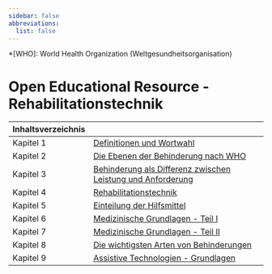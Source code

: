 ```yaml
---
sidebar: false
abbreviations:
  list: false
---
```


<!-- prettier-ignore -->
*[WHO]: World Health Organization (Weltgesundheitsorganisation)

# Open Educational Resource - Rehabilitationstechnik

<!-- prettier-ignore -->
| Inhaltsverzeichnis                                                                             ||
| :----------------- | -------------------------------------------------------------------------- |
| Kapitel 1          | [Definitionen und Wortwahl](chapter1.md)                                   |
| Kapitel 2          | [Die Ebenen der Behinderung nach WHO](chapter2.md)                         |
| Kapitel 3          | [Behinderung als Differenz zwischen Leistung und Anforderung](chapter3.md) |
| Kapitel 4          | [Rehabilitationstechnik](chapter4.md)                                      |
| Kapitel 5          | [Einteilung der Hilfsmittel](chapter5.md)                                  |
| Kapitel 6          | [Medizinische Grundlagen - Teil I](chapter6.md)                            |
| Kapitel 7          | [Medizinische Grundlagen - Teil II](chapter7.md)                           |
| Kapitel 8          | [Die wichtigsten Arten von Behinderungen](chapter8.md)                     |
| Kapitel 9          | [Assistive Technologien - Grundlagen](chapter9.md)                         |

<!-- !!!include(general/attribution.md)!!! -->
